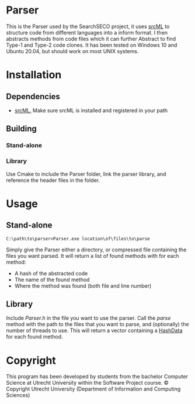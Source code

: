 # Parser

This is the Parser used by the SearchSECO project, it uses [srcML](https://www.srcml.org/#home) to structure code from different languages into a inform format. I then abstracts methods from code files which it can further Abstract to find Type-1 and Type-2 code clones. It has been tested on Windows 10 and Ubuntu 20.04, but should work on most UNIX systems.

# Installation

## Dependencies

* [srcML.](https://www.srcml.org/#home)
Make sure srcML is installed and registered in your path


## Building

### Stand-alone

### Library
Use Cmake to include the Parser folder, link the parser library, and reference the header files in the folder.

# Usage

## Stand-alone
    C:\path\to\parser>Parser.exe location\of\files\to\parse

Simply give the Parser either a directory, or compressed file containing the files you want parsed. 
It will return a list of found methods with for each method:
* A hash of the abstracted code
* The name of the found method
* Where the method was found (both file and line number)


## Library

Include _Parser.h_ in the file you want to use the parser.
Call the _parse_ method with the path to the files that you want to parse, and (optionally) the number of threads to use.
This will return a vector containing a [HashData](https://git.science.uu.nl/searchseco/parser/-/blob/master/Parser/HashData.h) for each found method.

# Copyright

This program has been developed by students from the bachelor Computer Science at Utrecht University within the Software Project course.
© Copyright Utrecht University (Department of Information and Computing Sciences)
